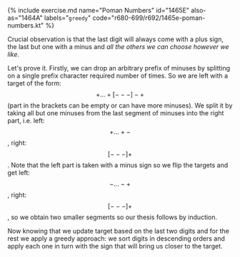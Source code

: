 {% include exercise.md name="Poman Numbers" id="1465E" also-as="1464A" labels="`greedy`" code="r680-699/r692/1465e-poman-numbers.kt" %}

Crucial observation is that the last digit will always come with a plus sign, the last but one with a minus and *all the others we can choose however we like*.

Let's prove it.  Firstly, we can drop an arbitrary prefix of minuses by splitting on a single prefix character required number of times.  So we are left with a target of the form: $$+ \ldots +[---]-+$$ (part in the brackets can be empty or can have more minuses).  We split it by taking all but one minuses from the last segment of minuses into the right part, i.e. left: $$+ \ldots +-$$, right: $$[---]+$$.  Note that the left part is taken with a minus sign so we flip the targets and get left: $$- \ldots -+$$, right: $$[---]+$$, so we obtain two smaller segments so our thesis follows by induction.

Now knowing that we update target based on the last two digits and for the rest we apply a greedy approach: we sort digits in descending orders and apply each one in turn with the sign that will bring us closer to the target.
